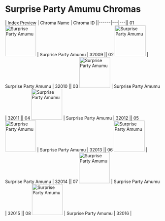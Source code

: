 # Surprise Party Amumu Chromas

| Index  Preview | Chroma Name | Chroma ID ||------|---|---|| 01  <img src='https://raw.communitydragon.org/latest/plugins/rcp-be-lol-game-data/global/default/v1/champion-chroma-images/32/32009.png' alt='Surprise Party Amumu' width='100'> | Surprise Party Amumu | 32009 || 02  <img src='https://raw.communitydragon.org/latest/plugins/rcp-be-lol-game-data/global/default/v1/champion-chroma-images/32/32010.png' alt='Surprise Party Amumu' width='100'> | Surprise Party Amumu | 32010 || 03  <img src='https://raw.communitydragon.org/latest/plugins/rcp-be-lol-game-data/global/default/v1/champion-chroma-images/32/32011.png' alt='Surprise Party Amumu' width='100'> | Surprise Party Amumu | 32011 || 04  <img src='https://raw.communitydragon.org/latest/plugins/rcp-be-lol-game-data/global/default/v1/champion-chroma-images/32/32012.png' alt='Surprise Party Amumu' width='100'> | Surprise Party Amumu | 32012 || 05  <img src='https://raw.communitydragon.org/latest/plugins/rcp-be-lol-game-data/global/default/v1/champion-chroma-images/32/32013.png' alt='Surprise Party Amumu' width='100'> | Surprise Party Amumu | 32013 || 06  <img src='https://raw.communitydragon.org/latest/plugins/rcp-be-lol-game-data/global/default/v1/champion-chroma-images/32/32014.png' alt='Surprise Party Amumu' width='100'> | Surprise Party Amumu | 32014 || 07  <img src='https://raw.communitydragon.org/latest/plugins/rcp-be-lol-game-data/global/default/v1/champion-chroma-images/32/32015.png' alt='Surprise Party Amumu' width='100'> | Surprise Party Amumu | 32015 || 08  <img src='https://raw.communitydragon.org/latest/plugins/rcp-be-lol-game-data/global/default/v1/champion-chroma-images/32/32016.png' alt='Surprise Party Amumu' width='100'> | Surprise Party Amumu | 32016 |